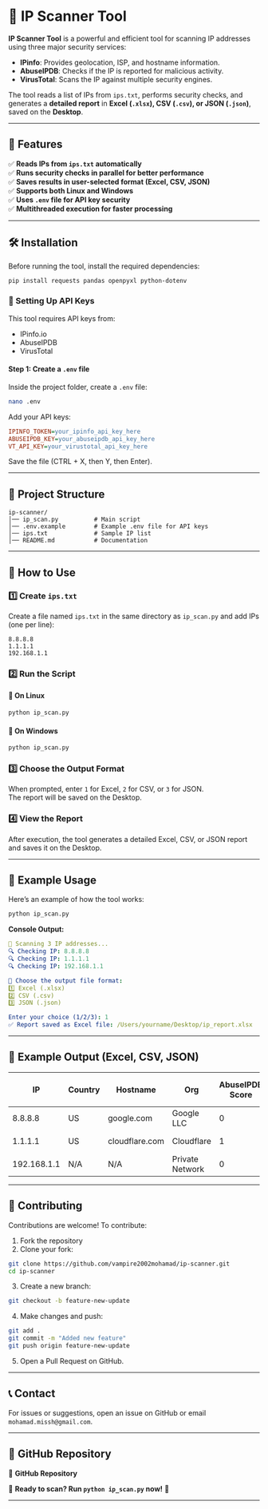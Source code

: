 # 🚀 IP Scanner Tool

**IP Scanner Tool** is a powerful and efficient tool for scanning IP addresses using three major security services:

- **IPinfo**: Provides geolocation, ISP, and hostname information.
- **AbuseIPDB**: Checks if the IP is reported for malicious activity.
- **VirusTotal**: Scans the IP against multiple security engines.

The tool reads a list of IPs from `ips.txt`, performs security checks, and generates a **detailed report** in **Excel (`.xlsx`), CSV (`.csv`), or JSON (`.json`)**, saved on the **Desktop**.

---

## **🔹 Features**
✅ **Reads IPs from `ips.txt` automatically**  
✅ **Runs security checks in parallel for better performance**  
✅ **Saves results in user-selected format (Excel, CSV, JSON)**  
✅ **Supports both Linux and Windows**  
✅ **Uses `.env` file for API key security**  
✅ **Multithreaded execution for faster processing**  

---

## **🛠 Installation**
Before running the tool, install the required dependencies:

```sh
pip install requests pandas openpyxl python-dotenv
```

### 🔑 Setting Up API Keys
This tool requires API keys from:

- IPinfo.io  
- AbuseIPDB  
- VirusTotal  

#### Step 1: Create a `.env` file
Inside the project folder, create a `.env` file:

```sh
nano .env
```

Add your API keys:

```ini
IPINFO_TOKEN=your_ipinfo_api_key_here
ABUSEIPDB_KEY=your_abuseipdb_api_key_here
VT_API_KEY=your_virustotal_api_key_here
```

Save the file (CTRL + X, then Y, then Enter).

---

## 📂 Project Structure

```
ip-scanner/
│── ip_scan.py          # Main script
│── .env.example        # Example .env file for API keys
│── ips.txt             # Sample IP list
│── README.md           # Documentation
```

---

## 📌 How to Use

### 1️⃣ Create `ips.txt`
Create a file named `ips.txt` in the same directory as `ip_scan.py` and add IPs (one per line):

```
8.8.8.8
1.1.1.1
192.168.1.1
```

### 2️⃣ Run the Script

#### 📌 On Linux
```sh
python ip_scan.py
```

#### 📌 On Windows
```sh
python ip_scan.py
```

### 3️⃣ Choose the Output Format
When prompted, enter `1` for Excel, `2` for CSV, or `3` for JSON.  
The report will be saved on the Desktop.

### 4️⃣ View the Report
After execution, the tool generates a detailed Excel, CSV, or JSON report and saves it on the Desktop.

---

## 🎯 Example Usage

Here’s an example of how the tool works:

```sh
python ip_scan.py
```

**Console Output:**

```yaml
📌 Scanning 3 IP addresses...
🔍 Checking IP: 8.8.8.8
🔍 Checking IP: 1.1.1.1
🔍 Checking IP: 192.168.1.1

📁 Choose the output file format:
1️⃣ Excel (.xlsx)
2️⃣ CSV (.csv)
3️⃣ JSON (.json)

Enter your choice (1/2/3): 1
✅ Report saved as Excel file: /Users/yourname/Desktop/ip_report.xlsx
```

---

## 🎯 Example Output (Excel, CSV, JSON)

| IP         | Country | Hostname         | Org              | AbuseIPDB Score | VirusTotal Malicious Votes | Malicious Status |
|------------|---------|-----------------|------------------|-----------------|-----------------------------|------------------|
| 8.8.8.8    | US      | google.com      | Google LLC       | 0               | 0                           | Not Malicious    |
| 1.1.1.1    | US      | cloudflare.com  | Cloudflare       | 1               | 0                           | Not Malicious    |
| 192.168.1.1| N/A     | N/A             | Private Network  | 0               | 0                           | Not Malicious    |

---

## 📢 Contributing

Contributions are welcome! To contribute:

1. Fork the repository
2. Clone your fork:

```sh
git clone https://github.com/vampire2002mohamad/ip-scanner.git
cd ip-scanner
```

3. Create a new branch:

```sh
git checkout -b feature-new-update
```

4. Make changes and push:

```sh
git add .
git commit -m "Added new feature"
git push origin feature-new-update
```

5. Open a Pull Request on GitHub.

---

## 📞 Contact

For issues or suggestions, open an issue on GitHub or email `mohamad.missh@gmail.com`.

---

## 🔗 GitHub Repository

📌 **GitHub Repository**

🚀 **Ready to scan? Run `python ip_scan.py` now!** 🚀

---

